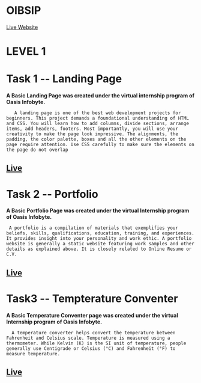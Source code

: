# OIBSIP
[Live Website]()
# LEVEL 1
# **Task 1** -- **Landing Page**
**A Basic Landing Page was created under the virtual internship program of Oasis Infobyte.**
       
       A landing page is one of the best web development projects for beginners. This project demands a foundational understanding of HTML and CSS. You will learn how to add columns, divide sections, arrange items, add headers, footers. Most importantly, you will use your creativity to make the page look impressive. The alignments, the padding, the color palette, boxes and all the other elements on the page require attention. Use CSS carefully to make sure the elements on the page do not overlap

## [Live](https://rawcdn.githack.com/ShanmukhaPonnada/OIBSIP/727908e8a307ee12c89e51ccd0b1c7429fe44c96/Landing%20Page/index.html)

# **Task 2** -- **Portfolio**
**A Basic Portfolio Page was created under the virtual Internship program of Oasis Infobyte.**
     
     A portfolio is a compilation of materials that exemplifies your beliefs, skills, qualifications, education, training, and experiences. It provides insight into your personality and work ethic. A portfolio website is generally a static website featuring work samples and other details as explained above. It is closely related to Online Resume or C.V.

## [Live]()

# **Task3** -- **Tempterature Conventer**
**A Basic Temperature Conventer page was created under the virtual Internship program of Oasis Infobyte.**
      
      A temperature converter helps convert the temperature between Fahrenheit and Celsius scale. Temperature is measured using a thermometer. While Kelvin (K) is the SI unit of temperature, people generally use Centigrade or Celsius (°C) and Fahrenheit (°F) to measure temperature.

## [Live](https://rawcdn.githack.com/ShanmukhaPonnada/OIBSIP/edeb50e5e955cbc0d3ded3eec4d5805b4a1023da/Temperature%20Converter/index.html)

